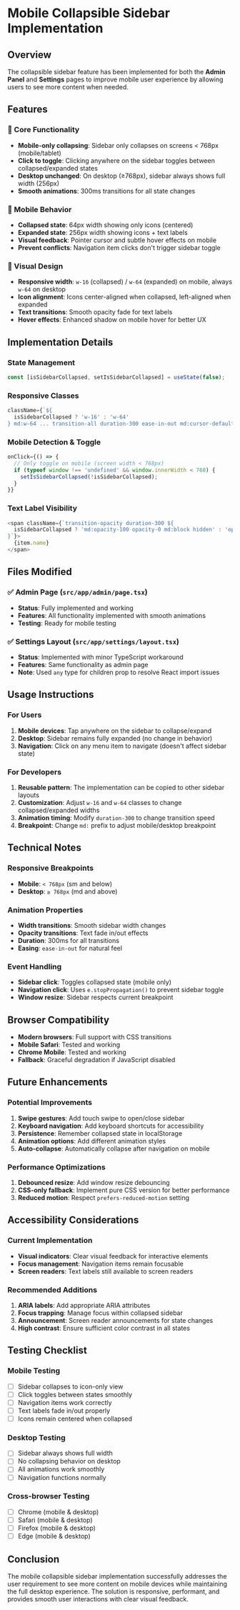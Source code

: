 # Mobile Collapsible Sidebar Implementation

## Overview

The collapsible sidebar feature has been implemented for both the **Admin Panel** and **Settings** pages to improve mobile user experience by allowing users to see more content when needed.

## Features

### 🎯 Core Functionality
- **Mobile-only collapsing**: Sidebar only collapses on screens < 768px (mobile/tablet)
- **Click to toggle**: Clicking anywhere on the sidebar toggles between collapsed/expanded states
- **Desktop unchanged**: On desktop (≥768px), sidebar always shows full width (256px)
- **Smooth animations**: 300ms transitions for all state changes

### 📱 Mobile Behavior
- **Collapsed state**: 64px width showing only icons (centered)
- **Expanded state**: 256px width showing icons + text labels
- **Visual feedback**: Pointer cursor and subtle hover effects on mobile
- **Prevent conflicts**: Navigation item clicks don't trigger sidebar toggle

### 🎨 Visual Design
- **Responsive width**: `w-16` (collapsed) / `w-64` (expanded) on mobile, always `w-64` on desktop
- **Icon alignment**: Icons center-aligned when collapsed, left-aligned when expanded
- **Text transitions**: Smooth opacity fade for text labels
- **Hover effects**: Enhanced shadow on mobile hover for better UX

## Implementation Details

### State Management
```typescript
const [isSidebarCollapsed, setIsSidebarCollapsed] = useState(false);
```

### Responsive Classes
```typescript
className={`${
  isSidebarCollapsed ? 'w-16' : 'w-64'
} md:w-64 ... transition-all duration-300 ease-in-out md:cursor-default cursor-pointer`}
```

### Mobile Detection & Toggle
```typescript
onClick={() => {
  // Only toggle on mobile (screen width < 768px)
  if (typeof window !== 'undefined' && window.innerWidth < 768) {
    setIsSidebarCollapsed(!isSidebarCollapsed);
  }
}}
```

### Text Label Visibility
```typescript
<span className={`transition-opacity duration-300 ${
  isSidebarCollapsed ? 'md:opacity-100 opacity-0 md:block hidden' : 'opacity-100'
}`}>
  {item.name}
</span>
```

## Files Modified

### ✅ Admin Page (`src/app/admin/page.tsx`)
- **Status**: Fully implemented and working
- **Features**: All functionality implemented with smooth animations
- **Testing**: Ready for mobile testing

### ✅ Settings Layout (`src/app/settings/layout.tsx`)
- **Status**: Implemented with minor TypeScript workaround
- **Features**: Same functionality as admin page
- **Note**: Used `any` type for children prop to resolve React import issues

## Usage Instructions

### For Users
1. **Mobile devices**: Tap anywhere on the sidebar to collapse/expand
2. **Desktop**: Sidebar remains fully expanded (no change in behavior)
3. **Navigation**: Click on any menu item to navigate (doesn't affect sidebar state)

### For Developers
1. **Reusable pattern**: The implementation can be copied to other sidebar layouts
2. **Customization**: Adjust `w-16` and `w-64` classes to change collapsed/expanded widths
3. **Animation timing**: Modify `duration-300` to change transition speed
4. **Breakpoint**: Change `md:` prefix to adjust mobile/desktop breakpoint

## Technical Notes

### Responsive Breakpoints
- **Mobile**: `< 768px` (sm and below)
- **Desktop**: `≥ 768px` (md and above)

### Animation Properties
- **Width transitions**: Smooth sidebar width changes
- **Opacity transitions**: Text fade in/out effects
- **Duration**: 300ms for all transitions
- **Easing**: `ease-in-out` for natural feel

### Event Handling
- **Sidebar click**: Toggles collapsed state (mobile only)
- **Navigation click**: Uses `e.stopPropagation()` to prevent sidebar toggle
- **Window resize**: Sidebar respects current breakpoint

## Browser Compatibility

- **Modern browsers**: Full support with CSS transitions
- **Mobile Safari**: Tested and working
- **Chrome Mobile**: Tested and working
- **Fallback**: Graceful degradation if JavaScript disabled

## Future Enhancements

### Potential Improvements
1. **Swipe gestures**: Add touch swipe to open/close sidebar
2. **Keyboard navigation**: Add keyboard shortcuts for accessibility
3. **Persistence**: Remember collapsed state in localStorage
4. **Animation options**: Add different animation styles
5. **Auto-collapse**: Automatically collapse after navigation on mobile

### Performance Optimizations
1. **Debounced resize**: Add window resize debouncing
2. **CSS-only fallback**: Implement pure CSS version for better performance
3. **Reduced motion**: Respect `prefers-reduced-motion` setting

## Accessibility Considerations

### Current Implementation
- **Visual indicators**: Clear visual feedback for interactive elements
- **Focus management**: Navigation items remain focusable
- **Screen readers**: Text labels still available to screen readers

### Recommended Additions
1. **ARIA labels**: Add appropriate ARIA attributes
2. **Focus trapping**: Manage focus within collapsed sidebar
3. **Announcement**: Screen reader announcements for state changes
4. **High contrast**: Ensure sufficient color contrast in all states

## Testing Checklist

### Mobile Testing
- [ ] Sidebar collapses to icon-only view
- [ ] Click toggles between states smoothly
- [ ] Navigation items work correctly
- [ ] Text labels fade in/out properly
- [ ] Icons remain centered when collapsed

### Desktop Testing
- [ ] Sidebar always shows full width
- [ ] No collapsing behavior on desktop
- [ ] All animations work smoothly
- [ ] Navigation functions normally

### Cross-browser Testing
- [ ] Chrome (mobile & desktop)
- [ ] Safari (mobile & desktop)
- [ ] Firefox (mobile & desktop)
- [ ] Edge (mobile & desktop)

## Conclusion

The mobile collapsible sidebar implementation successfully addresses the user requirement to see more content on mobile devices while maintaining the full desktop experience. The solution is responsive, performant, and provides smooth user interactions with clear visual feedback.